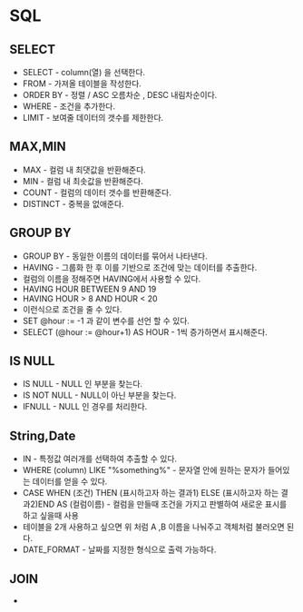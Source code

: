 # SQL

## SELECT

- SELECT - column(열) 을 선택한다.
- FROM - 가져올 테이블을 작성한다.
- ORDER BY - 정렬 / ASC 오름차순 , DESC 내림차순이다.
- WHERE - 조건을 추가한다.
- LIMIT - 보여줄 데이터의 갯수를 제한한다.

## MAX,MIN

- MAX - 컬럼 내 최댓값을 반환해준다.
- MIN - 컬럼 내 최솟값을 반환해준다.
- COUNT - 컬럼의 데이터 갯수를 반환해준다.
- DISTINCT - 중복을 없애준다.

## GROUP BY

- GROUP BY - 동일한 이름의 데이터를 묶어서 나타낸다.
- HAVING - 그룹화 한 후 이를 기반으로 조건에 맞는 데이터를 추출한다.
- 컬럼의 이름을 정해주면 HAVING에서 사용할 수 있다.
- HAVING HOUR BETWEEN 9 AND 19
- HAVING HOUR > 8 AND HOUR < 20
- 이런식으로 조건을 줄 수 있다.
- SET @hour := -1 과 같이 변수를 선언 할 수 있다.
- SELECT (@hour := @hour+1) AS HOUR - 1씩 증가하면서 표시해준다.

## IS NULL

- IS NULL - NULL 인 부분을 찾는다.
- IS NOT NULL - NULL이 아닌 부분을 찾는다.
- IFNULL - NULL 인 경우를 처리한다.

## String,Date

- IN - 특정값 여러개를 선택하여 추출할 수 있다.
- WHERE (column) LIKE "%something%" - 문자열 안에 원하는 문자가 들어있는 데이터를 얻을 수 있다.
- CASE WHEN (조건) THEN (표시하고자 하는 결과1) ELSE (표시하고자 하는 결과2)END AS (컬럼이름) - 컬럼을 만들때 조건을 가지고 판별하여 새로운 표시를 하고 싶을때 사용
- 테이블을 2개 사용하고 싶으면 위 처럼 A ,B 이름을 나눠주고 객체처럼 불러오면 된다.
- DATE_FORMAT - 날짜를 지정한 형식으로 출력 가능하다.

## JOIN
-

